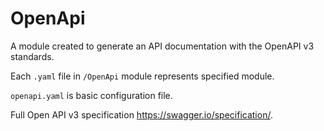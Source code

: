 # OpenApi

A module created to generate an API documentation with the OpenAPI v3 standards.

Each `.yaml` file in `/OpenApi` module represents specified module.

`openapi.yaml` is basic configuration file.


Full Open API v3 specification https://swagger.io/specification/.